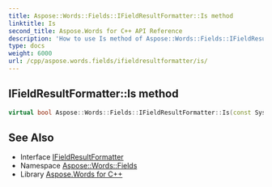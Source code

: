```yaml
---
title: Aspose::Words::Fields::IFieldResultFormatter::Is method
linktitle: Is
second_title: Aspose.Words for C++ API Reference
description: 'How to use Is method of Aspose::Words::Fields::IFieldResultFormatter class in C++.'
type: docs
weight: 6000
url: /cpp/aspose.words.fields/ifieldresultformatter/is/
---
```

## IFieldResultFormatter::Is method




```cpp
virtual bool Aspose::Words::Fields::IFieldResultFormatter::Is(const System::TypeInfo &target) const override
```

## See Also

* Interface [IFieldResultFormatter](../)
* Namespace [Aspose::Words::Fields](../../)
* Library [Aspose.Words for C++](../../../)
